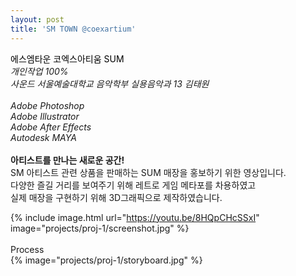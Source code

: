 ```yaml
---
layout: post
title: 'SM TOWN @coexartium'
---
```

<font color='#000000'> 에스엠타운 코엑스아티움 SUM </font> <br/>
_개인작업 100%_ <br/>
_사운드 서울예술대학교 음악학부 실용음악과 13 김태원_ <br/><br/> _Adobe Photoshop_ <br/>
_Adobe Illustrator_ <br/>
_Adobe After Effects_ <br/>
_Autodesk MAYA_ <br/><br/>
__아티스트를 만나는 새로운 공간!__ <br/>
SM 아티스트 관련 상품을 판매하는 SUM 매장을 홍보하기 위한 영상입니다. <br/>
다양한 즐길 거리를 보여주기 위해 레트로 게임 메타포를 차용하였고 <br/>
실제 매장을 구현하기 위해 3D그래픽으로 제작하였습니다. <br/>

{% include image.html url="https://youtu.be/8HQpCHcSSxI" image="projects/proj-1/screenshot.jpg" %} <br/><br/>
Process <br/>
{% image="projects/proj-1/storyboard.jpg" %}
